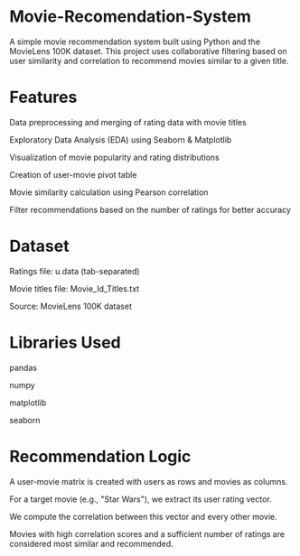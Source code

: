 # Movie-Recomendation-System

A simple movie recommendation system built using Python and the MovieLens 100K dataset. This project uses collaborative filtering based on user similarity and correlation to recommend movies similar to a given title.

# Features
Data preprocessing and merging of rating data with movie titles

Exploratory Data Analysis (EDA) using Seaborn & Matplotlib

Visualization of movie popularity and rating distributions

Creation of user-movie pivot table

Movie similarity calculation using Pearson correlation

Filter recommendations based on the number of ratings for better accuracy


# Dataset
Ratings file: u.data (tab-separated)

Movie titles file: Movie_Id_Titles.txt

Source: MovieLens 100K dataset

# Libraries Used
pandas

numpy

matplotlib

seaborn

# Recommendation Logic
A user-movie matrix is created with users as rows and movies as columns.

For a target movie (e.g., "Star Wars"), we extract its user rating vector.

We compute the correlation between this vector and every other movie.

Movies with high correlation scores and a sufficient number of ratings are considered most similar and recommended.
